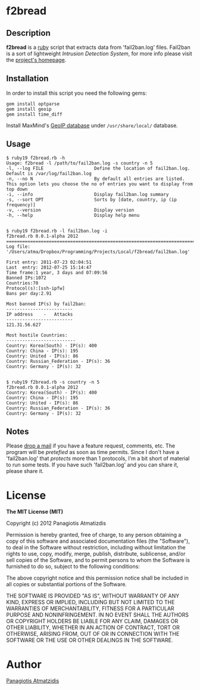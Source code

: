 # f2bread

## Description
**f2bread** is a [ruby][] script that extracts data from 'fail2ban.log' files. Fail2ban is a sort of lightweight *Intrusion Detection System*, for more info please visit the [project's homepage](http://www.fail2ban.org/wiki/index.php/Main_Page).

## Installation 
In order to install this script you need the following gems:
  
    gem install optparse
    gem install geoip
    gem install time_diff

Install MaxMind's [GeoIP database](http://geolite.maxmind.com/download/geoip/database/GeoLiteCountry/GeoIP.dat.gz) under `/usr/share/local/` database.

## Usage
    $ ruby19 f2bread.rb -h
    Usage: f2bread -l /path/to/fail2ban.log -s country -n 5
    -l, --log FILE                   Define the location of fail2ban.log. Default is /var/log/fail2ban.log
    -n, --no N                       By default all entries are listed. This option lets you choose the no of entries you want to display from top down
    -i, --info                       Display fail2ban.log summary
    -s, --sort OPT                   Sorts by [date, country, ip (ip frequency)]
    -v, --version                    Display version
    -h, --help                       Display help menu
    

    $ ruby19 f2bread.rb -l fail2ban.log -i
    f2bread.rb 0.0.1-alpha 2012
    ===============================================================================
    Log file: '/Users/atma/Dropbox/Programming/Projects/Local/f2bread/fail2ban.log'

    First entry: 2011-07-23 02:04:51
    Last  entry: 2012-07-25 15:14:47 
    Time frame:1 year, 3 days and 07:09:56
    Banned IPs:1072
    Countries:70
    Protocol(s):[ssh-ipfw]
    Bans per day:2.91

    Most banned IP(s) by fail2ban: 
    -------------------------
    IP address    -   Attacks
    -------------------------
    121.31.56.627

    Most hostile Countries:		
    --------------------------
    Country: Korea(South) - IP(s): 400
    Country: China - IP(s): 195
    Country: United - IP(s): 86
    Country: Russian_Federation - IP(s): 36
    Country: Germany - IP(s): 32


    $ ruby19 f2bread.rb -s country -n 5 
    f2bread.rb 0.0.1-alpha 2012
    Country: Korea(South) - IP(s): 400
    Country: China - IP(s): 195
    Country: United - IP(s): 86
    Country: Russian_Federation - IP(s): 36
    Country: Germany - IP(s): 32

## Notes
Please [drop a mail](http://www.convalesco.org/index.php/about) if you have a feature request, comments, etc. The program will be *pretefied* as soon as time permits. Since I don't have a 'fail2ban.log' that *protects* more than 1 protocols, I'm a bit short of material to run some tests. If you have such 'fail2ban.log' and you can share it, please share it.

# License
**The MIT License (MIT)**

Copyright (c) 2012 Panagiotis Atmatizdis

Permission is hereby granted, free of charge, to any person obtaining a copy of this software and associated documentation files (the "Software"), to deal in the Software without restriction, including without limitation the rights to use, copy, modify, merge, publish, distribute, sublicense, and/or sell copies of the Software, and to permit persons to whom the Software is furnished to do so, subject to the following conditions:

The above copyright notice and this permission notice shall be included in all copies or substantial portions of the Software.

THE SOFTWARE IS PROVIDED "AS IS", WITHOUT WARRANTY OF ANY KIND, EXPRESS OR IMPLIED, INCLUDING BUT NOT LIMITED TO THE WARRANTIES OF MERCHANTABILITY, FITNESS FOR A PARTICULAR PURPOSE AND NONINFRINGEMENT. IN NO EVENT SHALL THE AUTHORS OR COPYRIGHT HOLDERS BE LIABLE FOR ANY CLAIM, DAMAGES OR OTHER LIABILITY, WHETHER IN AN ACTION OF CONTRACT, TORT OR OTHERWISE, ARISING FROM, OUT OF OR IN CONNECTION WITH THE SOFTWARE OR THE USE OR OTHER DEALINGS IN THE SOFTWARE.

# Author
[Panagiotis Atmatzidis] 

[Panagiotis Atmatzidis]: http://www.convalesco.org 
[ruby]: http://www.ruby-lang.org/en/
[fail2ban]: http://www.fail2ban.org/wiki/index.php/Main_Page
